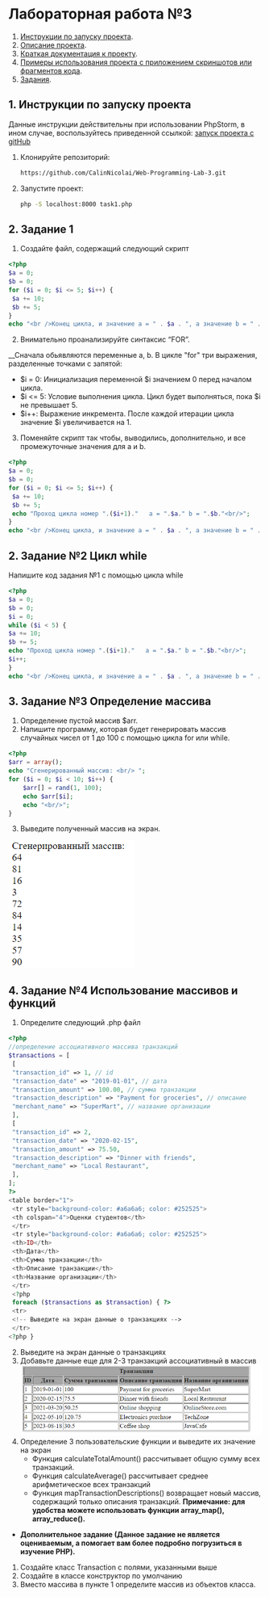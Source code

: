 # Лабораторная работа №3

1. [Инструкции по запуску проекта](#1-инструкции-по-запуску-проекта).
2. [Описание проекта](#2-описание-проекта).
3. [Краткая документация к проекту](#3-краткая-документация-к-проекту).
4. [Примеры использования проекта с приложением скриншотов или фрагментов кода](#4-пример-использования-проекта--с-приложением-скриншотов-).
4. [Задания](#5-задания).

## 1. Инструкции по запуску проекта

Данные инструкции действительны при использовании PhpStorm, в ином случае, воспользуйтесь приведенной ссылкой:
[запуск проекта с gitHub](https://www.youtube.com/watch?v=6N6JFynR0gM)

1. Клонируйте репозиторий:
   ```bash
   https://github.com/CalinNicolai/Web-Programming-Lab-3.git
2. Запустите проект:
   <!-- Если у вас есть веб-сервер (например, Apache или Nginx), настройте его так, чтобы корневой каталог указывал на
   каталог вашего проекта.  
   Если у вас нет веб-сервера, вы можете использовать встроенный сервер PHP для тестирования: -->
   ```bash 
   php -S localhost:8000 task1.php

## 2. Задание 1

1. Создайте файл, содержащий следующий скрипт
```php
<?php
$a = 0;
$b = 0;
for ($i = 0; $i <= 5; $i++) {
 $a += 10;
 $b += 5;
}
echo "<br />Конец цикла, и значение a = " . $a . ", а значение b = " . $b;
```
2. Внимательно проанализируйте синтаксис “FOR”.

__Сначала обьявляются переменные a, b. В цикле "for" три выражения, разделенные точками с запятой:

  * $i = 0: Инициализация переменной $i значением 0 перед началом цикла.
  * $i <= 5: Условие выполнения цикла. Цикл будет выполняться, пока $i не превышает 5.
  * $i++: Выражение инкремента. После каждой итерации цикла значение $i увеличивается на 1.

3. Поменяйте скрипт так чтобы, выводились, дополнительно, и все
промежуточные значения для a и b.
```php
<?php
$a = 0;
$b = 0;
for ($i = 0; $i <= 5; $i++) {
 $a += 10;
 $b += 5;
 echo "Проход цикла номер ".($i+1)."   a = ".$a." b = ".$b."<br/>";
}
echo "<br />Конец цикла, и значение a = " . $a . ", а значение b = " . $b;
```
## 2. Задание №2 Цикл while
 Напишите код задания №1 с помощью цикла while
 ```php
 <?php
$a = 0;
$b = 0;
$i = 0;
while ($i < 5) {
 $a += 10;
 $b += 5;
 echo "Проход цикла номер ".($i+1)."   a = ".$a." b = ".$b."<br/>";
 $i++;
}
echo "<br />Конец цикла, и значение a = " . $a . ", а значение b = " . $b;
```
## 3. Задание №3 Определение массива
1. Определение пустой массив $arr.
2. Напишите программу, которая будет генерировать массив случайных чисел
от 1 до 100 с помощью цикла for или while.
```php
<?php
$arr = array();
echo "Сгенерированный массив: <br/> ";
for ($i = 0; $i < 10; $i++) { 
    $arr[] = rand(1, 100);
    echo $arr[$i];
    echo "<br/>";
}
```
3. Выведите полученный массив на экран.

![Пример работы программы](/img/1..png)

## 4. Задание №4 Использование массивов и функций
1. Определите следующий .php файл
```php
<?php
//определение ассоциативного массива транзакций
$transactions = [
 [
 "transaction_id" => 1, // id
 "transaction_date" => "2019-01-01", // дата
 "transaction_amount" => 100.00, // сумма транзакции
 "transaction_description" => "Payment for groceries", // описание
 "merchant_name" => "SuperMart", // название организации
 ],
 [
 "transaction_id" => 2,
 "transaction_date" => "2020-02-15",
 "transaction_amount" => 75.50,
 "transaction_description" => "Dinner with friends",
 "merchant_name" => "Local Restaurant",
 ],
];
?>
<table border="1">
 <tr style="background-color: #a6a6a6; color: #252525">
 <th colspan="4">Оценки студентов</th>
 </tr>
 <tr style="background-color: #a6a6a6; color: #252525">
 <th>ID</th>
 <th>Дата</th>
 <th>Сумма транзакции</th>
 <th>Описание транзакции</th>
 <th>Название организации</th>
 </tr>
 <?php
 foreach ($transactions as $transaction) { ?>
 <tr>
 <!-- Выведите на экран данные о транзакциях -->
 </tr>
<?php }
```
2. Выведите на экран данные о транзакциях
3. Добавьте данные еще для 2-3 транзакций ассоциативный в массив
![table](/img/2.png)
4. Определение 3 пользовательские функции и выведите их значение на экран
   * Функция calculateTotalAmount() рассчитывает общую сумму всех
транзакций.
   * Функция calculateAverage() рассчитывает среднее арифметическое
всех транзакций
   * Функция mapTransactionDescriptions() возвращает новый массив,
содержащий только описания транзакций.
__Примечание: для удобства можете использовать функции array_map(),
array_reduce().__

 * **Дополнительное задание (Данное задание не является оцениваемым, а
помогает вам более подробно погрузиться в изучение PHP).**
1. Создайте класс Transaction с полями, указанными выше
2. Создайте в классе конструктор по умолчанию
3. Вместо массива в пункте 1 определите массив из объектов класса.
